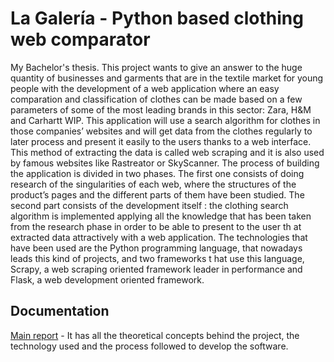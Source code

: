 # La Galería - Python based clothing web comparator
My Bachelor's thesis. This project wants to give an answer to the huge quantity of businesses and
garments that are in the textile market for young people with the development of a web application
where an easy comparation and classification of clothes can be made based on a few
parameters of some of the most leading brands in this sector: Zara, H&M and Carhartt
WIP. This application will use a search algorithm for clothes in those companies’ websites
and will get data from the clothes regularly to later process and present it easily to the
users thanks to a web interface. This method of extracting the data is called web scraping
and it is also used by famous websites like Rastreator or SkyScanner.
The process of building the application is divided in two phases. The first one consists of
doing research of the singularities of each web, where the structures of the product’s pages
and the different parts of them have been studied. The second part consists of the
development itself : the clothing search algorithm is implemented applying all the
knowledge that has been taken from the research phase in order to be able to present to
the user th at extracted data attractively with a web application.
The technologies that have been used are the Python programming language, that
nowadays leads this kind of projects, and two frameworks t hat use this language, Scrapy,
a web scraping oriented framework leader in performance and Flask, a web
development oriented framework.

## Documentation
[Main report](docs/Memoria.pdf) - It has all the theoretical concepts behind the project, the technology used and the process followed to develop the software.

